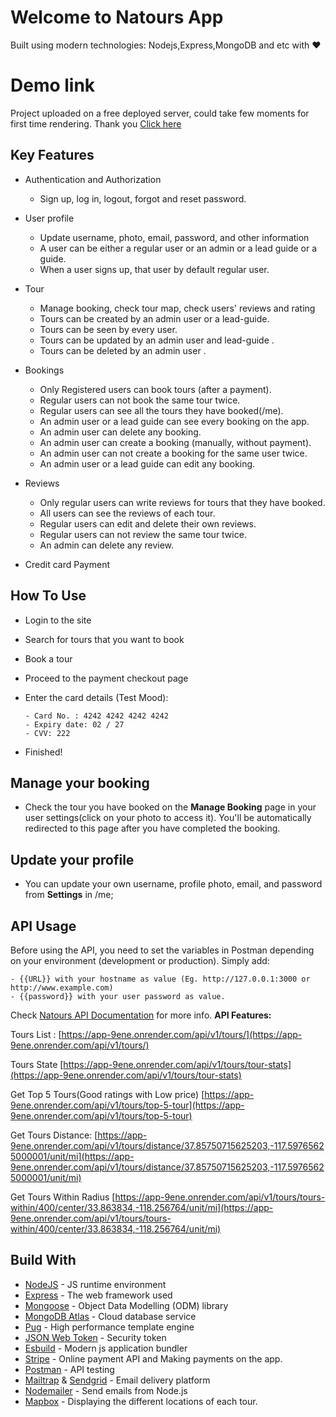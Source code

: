 # Welcome to Natours App

Built using modern technologies: Nodejs,Express,MongoDB and etc with ❤️

# Demo link

Project uploaded on a free deployed server, could take few moments for first time rendering. Thank you
[Click here](https://app-9ene.onrender.com/)

## Key Features
-  Authentication and Authorization
    -   Sign up, log in, logout, forgot and reset password.
-   User profile
    -   Update username, photo, email, password, and other information
    -   A user can be either a regular user or an admin or a lead guide or a guide.
    -   When a user signs up, that user by default regular user.
-   Tour
    -   Manage booking, check tour map, check users' reviews and rating
    -   Tours can be created by an admin user or a lead-guide.
    -   Tours can be seen by every user.
    -   Tours can be updated by an admin user and lead-guide .
    -   Tours can be deleted by an admin user .
-   Bookings
    -   Only Registered users can book tours (after a payment).
    -   Regular users can not book the same tour twice.
    -   Regular users can see all the tours they have booked(/me).
    -   An admin user or a lead guide can see every booking on the app.
    -   An admin user  can delete any booking.
    -   An admin user can create a booking (manually, without payment).
    -   An admin user can not create a booking for the same user twice.
    -   An admin user or a lead guide can edit any booking.
-   Reviews
    -   Only regular users can write reviews for tours that they have booked.
    -   All users can see the reviews of each tour.
    -   Regular users can edit and delete their own reviews.
    -   Regular users can not review the same tour twice.
    -   An admin can delete any review.
  
-   Credit card Payment

##  How To Use

-   Login to the site
-   Search for tours that you want to book
-   Book a tour
-   Proceed to the payment checkout page
-   Enter the card details (Test Mood):
       ```
    - Card No. : 4242 4242 4242 4242
    - Expiry date: 02 / 27
    - CVV: 222
    
    ```
    
-   Finished!

##  Manage your booking

-   Check the tour you have booked on the **Manage Booking** page in your user settings(click on your photo to access it). You'll be automatically redirected to this page after you have completed the booking.

## Update your profile

-   You can update your own username, profile photo, email, and password from **Settings** in /me;

## API Usage

Before using the API, you need to set the variables in Postman depending on your environment (development or production). Simply add:

```
- {{URL}} with your hostname as value (Eg. http://127.0.0.1:3000 or http://www.example.com)
- {{password}} with your user password as value.

```

Check  [Natours API Documentation](https://documenter.getpostman.com/view/8893042/SW7c37V6)  for more info.
**API Features:**

Tours List : [https://app-9ene.onrender.com/api/v1/tours/](https://app-9ene.onrender.com/api/v1/tours/)

Tours State   [https://app-9ene.onrender.com/api/v1/tours/tour-stats](https://app-9ene.onrender.com/api/v1/tours/tour-stats)

Get Top 5 Tours(Good ratings with Low price)   [https://app-9ene.onrender.com/api/v1/tours/top-5-tour](https://app-9ene.onrender.com/api/v1/tours/top-5-tour)

Get Tours Distance:   [https://app-9ene.onrender.com/api/v1/tours/distance/37.85750715625203,-117.59765625000001/unit/mi](https://app-9ene.onrender.com/api/v1/tours/distance/37.85750715625203,-117.59765625000001/unit/mi)

Get Tours Within Radius   [https://app-9ene.onrender.com/api/v1/tours/tours-within/400/center/33.863834,-118.256764/unit/mi](https://app-9ene.onrender.com/api/v1/tours/tours-within/400/center/33.863834,-118.256764/unit/mi)

## Build With 

[](https://github.com/lgope/Natours?tab=readme-ov-file#build-with-%EF%B8%8F)

-   [NodeJS](https://nodejs.org/en/)  - JS runtime environment
-   [Express](http://expressjs.com/)  - The web framework used
-   [Mongoose](https://mongoosejs.com/)  - Object Data Modelling (ODM) library
-   [MongoDB Atlas](https://www.mongodb.com/cloud/atlas)  - Cloud database service
-   [Pug](https://pugjs.org/api/getting-started.html)  - High performance template engine
-   [JSON Web Token](https://jwt.io/)  - Security token
-   [Esbuild](https://github.com/evanw/esbuild)  - Modern js application bundler
-   [Stripe](https://stripe.com/)  - Online payment API and Making payments on the app.
-   [Postman](https://www.getpostman.com/)  - API testing
-   [Mailtrap](https://mailtrap.io/)  &  [Sendgrid](https://sendgrid.com/)  - Email delivery platform
-   [Nodemailer](https://github.com/nodemailer/nodemailer)  - Send emails from Node.js
-   [Mapbox](https://www.mapbox.com/)  - Displaying the different locations of each tour.

